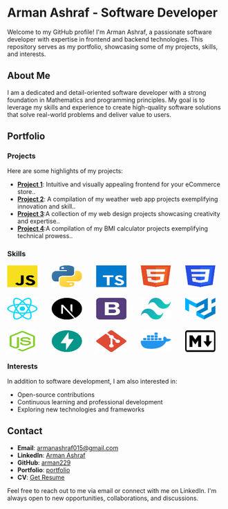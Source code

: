 # Arman Ashraf - Software Developer

Welcome to my GitHub profile! I'm Arman Ashraf, a passionate software developer with expertise in frontend and backend technologies. This repository serves as my portfolio, showcasing some of my projects, skills, and interests.

## About Me

I am a dedicated and detail-oriented software developer with a strong foundation in Mathematics and programming principles. My goal is to leverage my skills and experience to create high-quality software solutions that solve real-world problems and deliver value to users.
 
## Portfolio

### Projects

Here are some highlights of my projects:


- **[Project 1](https://my-shopping-website-assignment.vercel.app/)**: Intuitive and visually appealing frontend for your eCommerce store..
- **[Project 2](https://weatherinfo24.netlify.app/)**: A compilation of my weather web app projects exemplifying innovation and skill..
- **[Project 3](https://piaicwebtodo.vercel.app/)**:A collection of my web design projects showcasing creativity and expertise..
- **[Project 4](https://bmicalculator-arman.netlify.app/)**:A compilation of my BMI calculator projects exemplifying technical prowess..


 
### Skills
<div style="display: flex; align-items: center; flex-wrap: wrap; gap:25px; margin-bottom:20px, ">
  <img src="./skills/javascript.svg" alt="JavaScript Icon" style="width: 70px; height: 50px; margin-right: 8px;">
  <img src="./skills/python.svg" alt="Python Icon" style="width: 70px; height: 50px; margin-right: 8px;">
  <img src="./skills/typescript.svg" alt="TypeScript Icon" style="width: 70px; height: 50px; margin-right: 8px;">
  <img src="./skills/html.svg" alt="HTML Icon" style="width: 70px; height: 50px; margin-right: 8px;">
  <img src="./skills/css.svg" alt="CSS Icon" style="width: 70px; height: 50px; margin-right: 8px;">
  <img src="./skills/react.svg" alt="React Icon" style="width: 70px; height: 50px; margin-right: 8px;">
  <img src="./skills/nextJS.svg" alt="Next.js Icon" style="width: 70px; height: 50px; margin-right: 8px;">
  <img src="./skills/bootstrap.svg" alt="Bootstrap Icon" style="width: 70px; height: 50px; margin-right: 8px;">
  <img src="./skills/tailwind.svg" alt="Tailwind CSS Icon" style="width: 70px; height: 50px; margin-right: 8px;">
  <img src="./skills/materialui.svg" alt="Material UI Icon" style="width: 70px; height: 50px; margin-right: 8px;">
  <img src="./skills/Nodejs.svg" alt="Node.js Icon" style="width: 70px; height: 50px; margin-right: 8px;">
  <img src="./skills/fastapi.svg" alt="FastApi Icon" style="width: 70px; height: 50px; margin-right: 8px;">
  <img src="./skills/git.svg" alt="Git Icon" style="width: 70px; height: 50px; margin-right: 8px;">
  <img src="./skills/docker.svg" alt="Docker Icon" style="width: 70px; height: 50px; margin-right: 8px;">
  <img src="./skills/markdown.svg" alt="Markdown Icon" style="width: 70px; height: 50px; margin-right: 8px;">
</div>

 




### Interests

In addition to software development, I am also interested in:

- Open-source contributions
- Continuous learning and professional development
- Exploring new technologies and frameworks

## Contact

- **Email**: [armanashraf015@gmail.com](mailto:armanashraf015@gmail.com)
- **LinkedIn**: [Arman Ashraf](https://www.linkedin.com/in/arman-ashraf-427951219/)
- **GitHub**: [arman229](https://github.com/arman229)
- **Portfolio**: [portfolio](https://armanashrafportfolio.vercel.app/)
- **CV**: <a href="./mycv/arman_cv.pdf" download>Get Resume</a>

Feel free to reach out to me via email or connect with me on LinkedIn. I'm always open to new opportunities, collaborations, and discussions.
 